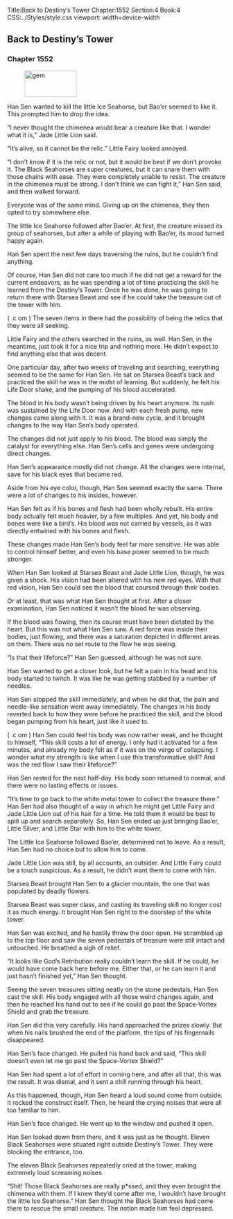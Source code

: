Title:Back to Destiny’s Tower 
Chapter:1552 
Section:4 
Book:4 
CSS:../Styles/style.css 
viewport: width=device-width
  
## Back to Destiny’s Tower
### Chapter 1552
  
<figure>
	<img src="../Images/gem.gif" alt="gem" id="gem" width="120" height="60" />
</figure>
  

  
Han Sen wanted to kill the little Ice Seahorse, but Bao’er seemed to like it. This prompted him to drop the idea.

“I never thought the chimenea would bear a creature like that. I wonder what it is,” Jade Little Lion said.

“It’s alive, so it cannot be the relic.” Little Fairy looked annoyed.

“I don’t know if it is the relic or not, but it would be best if we don’t provoke it. The Black Seahorses are super creatures, but it can snare them with those chains with ease. They were completely unable to resist. The creature in the chimenea must be strong. I don’t think we can fight it,” Han Sen said, and then walked forward.

Everyone was of the same mind. Giving up on the chimenea, they then opted to try somewhere else.

The little Ice Seahorse followed after Bao’er. At first, the creature missed its group of seahorses, but after a while of playing with Bao’er, its mood turned happy again.

Han Sen spent the next few days traversing the ruins, but he couldn’t find anything.

Of course, Han Sen did not care too much if he did not get a reward for the current endeavors, as he was spending a lot of time practicing the skill he learned from the Destiny’s Tower. Once he was done, he was going to return there with Starsea Beast and see if he could take the treasure out of the tower with him.

( .c om ) The seven items in there had the possibility of being the relics that they were all seeking.

Little Fairy and the others searched in the ruins, as well. Han Sen, in the meantime, just took it for a nice trip and nothing more. He didn’t expect to find anything else that was decent.

One particular day, after two weeks of traveling and searching, everything seemed to be the same for Han Sen. He sat on Starsea Beast’s back and practiced the skill he was in the midst of learning. But suddenly, he felt his Life Door shake, and the pumping of his blood accelerated.

The blood in his body wasn’t being driven by his heart anymore. Its rush was sustained by the Life Door now. And with each fresh pump, new changes came along with it. It was a brand-new cycle, and it brought changes to the way Han Sen’s body operated.

The changes did not just apply to his blood. The blood was simply the catalyst for everything else. Han Sen’s cells and genes were undergoing direct changes.

Han Sen’s appearance mostly did not change. All the changes were internal, save for his black eyes that became red.

Aside from his eye color, though, Han Sen seemed exactly the same. There were a lot of changes to his insides, however.

Han Sen felt as if his bones and flesh had been wholly rebuilt. His entire body actually felt much heavier, by a few multiples. And yet, his body and bones were like a bird’s. His blood was not carried by vessels, as it was directly entwined with his bones and flesh.

These changes made Han Sen’s body feel far more sensitive. He was able to control himself better, and even his base power seemed to be much stronger.

When Han Sen looked at Starsea Beast and Jade Little Lion, though, he was given a shock. His vision had been altered with his new red eyes. With that red vision, Han Sen could see the blood that coursed through their bodies.

Or at least, that was what Han Sen thought at first. After a closer examination, Han Sen noticed it wasn’t the blood he was observing.

If the blood was flowing, then its course must have been dictated by the heart. But this was not what Han Sen saw. A red force was inside their bodies, just flowing, and there was a saturation depicted in different areas on them. There was no set route to the flow he was seeing.

“Is that their lifeforce?” Han Sen guessed, although he was not sure.

Han Sen wanted to get a closer look, but he felt a pain in his head and his body started to twitch. It was like he was getting stabbed by a number of needles.

Han Sen stopped the skill immediately, and when he did that, the pain and needle-like sensation went away immediately. The changes in his body reverted back to how they were before he practiced the skill, and the blood began pumping from his heart, just like it used to.

( .c om ) Han Sen could feel his body was now rather weak, and he thought to himself, “This skill costs a lot of energy. I only had it activated for a few minutes, and already my body felt as if it was on the verge of collapsing. I wonder what my strength is like when I use this transformative skill? And was the red flow I saw their lifeforce?”

Han Sen rested for the next half-day. His body soon returned to normal, and there were no lasting effects or issues.

“It’s time to go back to the white metal tower to collect the treasure there.” Han Sen had also thought of a way in which he might get Little Fairy and Jade Little Lion out of his hair for a time. He told them it would be best to split up and search separately. So, Han Sen ended up just bringing Bao’er, Little Silver, and Little Star with him to the white tower.

The Little Ice Seahorse followed Bao’er, determined not to leave. As a result, Han Sen had no choice but to allow him to come.

Jade Little Lion was still, by all accounts, an outsider. And Little Fairy could be a touch suspicious. As a result, he didn’t want them to come with him.

Starsea Beast brought Han Sen to a glacier mountain, the one that was populated by deadly flowers.

Starsea Beast was super class, and casting its traveling skill no longer cost it as much energy. It brought Han Sen right to the doorstep of the white tower.

Han Sen was excited, and he hastily threw the door open. He scrambled up to the top floor and saw the seven pedestals of treasure were still intact and untouched. He breathed a sigh of relief.

“It looks like God’s Retribution really couldn’t learn the skill. If he could, he would have come back here before me. Either that, or he can learn it and just hasn’t finished yet,” Han Sen thought.

Seeing the seven treasures sitting neatly on the stone pedestals, Han Sen cast the skill. His body engaged with all those weird changes again, and then he reached his hand out to see if he could go past the Space-Vortex Shield and grab the treasure.

Han Sen did this very carefully. His hand approached the prizes slowly. But when his nails brushed the end of the platform, the tips of his fingernails disappeared.

Han Sen’s face changed. He pulled his hand back and said, “This skill doesn’t even let me go past the Space-Vortex Shield?”

Han Sen had spent a lot of effort in coming here, and after all that, this was the result. It was dismal, and it sent a chill running through his heart.

As this happened, though, Han Sen heard a loud sound come from outside. It rocked the construct itself. Then, he heard the crying noises that were all too familiar to him.

Han Sen’s face changed. He went up to the window and pushed it open.

Han Sen looked down from there, and it was just as he thought. Eleven Black Seahorses were situated right outside Destiny’s Tower. They were blocking the entrance, too.

The eleven Black Seahorses repeatedly cried at the tower, making extremely loud screaming noises.

“Shit! Those Black Seahorses are really p*ssed, and they even brought the chimenea with them. If I knew they’d come after me, I wouldn’t have brought the little Ice Seahorse.” Han Sen thought the Black Seahorses had come there to rescue the small creature. The notion made him feel depressed.
